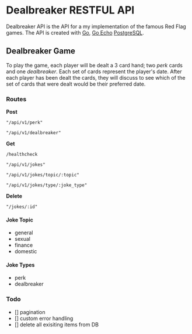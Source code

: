 # Dealbreaker RESTFUL API  
Dealbreaker API is the API for a my implementation of the famous Red Flag games. The API is created with [Go](https://go.dev/), [Go Echo](https://echo.labstack.com/) [PostgreSQL](https://www.postgresql.org/).

## Dealbreaker Game 
To play the game, each player will be dealt a 3 card hand; two *perk* cards and one *dealbreaker*. Each set of cards represent the player's date. After each player has been dealt the cards, they will discuss to see which of the set of cards that were dealt would be their preferred date. 


### Routes 

**Post**

`"/api/v1/perk"`

`"/api/v1/dealbreaker"`

**Get**

`/healthcheck`

`"/api/v1/jokes"` 

<!-- filters the jokes returned by the topic  -->
`"/api/v1/jokes/topic/:topic"`

<!-- filters the jokes returned by the type of joke  -->
`"/api/v1/jokes/type/:joke_type"` 

**Delete**

`"/jokes/:id"`

#### Joke Topic
- general 
- sexual 
- finance 
- domestic

#### Joke Types 
- perk 
- dealbreaker

### Todo 
- [] pagination
- [] custom error handling 
- [] delete all exisiting items from DB
